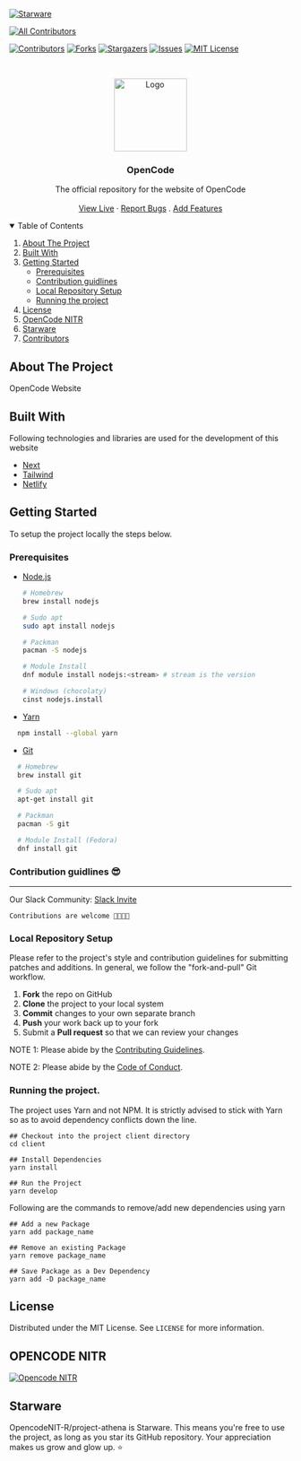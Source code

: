 [![Starware](https://img.shields.io/badge/Starware-⭐-black?labelColor=f9b00d)](https://github.com/zepfietje/starware)

<!-- ALL-CONTRIBUTORS-BADGE:START - Do not remove or modify this section -->

[![All Contributors](https://img.shields.io/badge/all_contributors-12-orange.svg?style=flat-square)](#contributors-)

<!-- ALL-CONTRIBUTORS-BADGE:END -->

[![Contributors][contributors-shield]][contributors-url]
[![Forks][forks-shield]][forks-url]
[![Stargazers][stars-shield]][stars-url]
[![Issues][issues-shield]][issues-url]
[![MIT License][license-shield]][license-url]

<br />
<p align="center">
  <a href="https://github.com/OpencodeNIT-R/Project-Athena">
    <img src="images/logo.png" alt="Logo" width="130">
  </a>

  <h3 align="center">OpenCode</h3>

  <p align="center">
    The official repository for the website of OpenCode    <br />
    <br />
    <a href="#">View Live</a>
    ·
    <a href="https://github.com/OpencodeNIT-R/Project-Athena/issues">Report Bugs</a>
    .
    <a href="https://github.com/OpencodeNIT-R/Project-Athena/issues">Add Features</a>
  </p>
</p>

<!-- TABLE OF CONTENTS -->
<details open="open">
  <summary>Table of Contents</summary>
  <ol>
    <li>
      <a href="#about-the-project">About The Project</a>
      <ul>
      </ul>
        <li><a href="#built-with">Built With</a></li>
    </li>
    <li>
      <a href="#getting-started">Getting Started</a>
      <ul>
        <li><a href="#prerequisites">Prerequisites</a></li>
        <li><a href="#contribution-guidlines">Contribution guidlines</a></li>
        <li><a href="#local-repository-setup">Local Repository Setup</a></li>
        <li><a href="#running-the-project">Running the project</a></li>
      </ul>
    </li>
    <li><a href="#license">License</a></li>
    <li><a href="#OPENCODE NITR">OpenCode NITR</a></li>
    <li><a href="#starware">Starware</a></li>
    <li><a href="#contributors">Contributors</a></li>
  </ol>
</details>

## About The Project

OpenCode Website

## Built With

Following technologies and libraries are used for the development of this website

- [Next]()
- [Tailwind]()
- [Netlify]()

## Getting Started

To setup the project locally the steps below.

### Prerequisites

- [Node.js](https://nodejs.org/en/download/)

  ```sh
  # Homebrew
  brew install nodejs

  # Sudo apt
  sudo apt install nodejs

  # Packman
  pacman -S nodejs

  # Module Install
  dnf module install nodejs:<stream> # stream is the version

  # Windows (chocolaty)
  cinst nodejs.install

  ```

- [Yarn](https://classic.yarnpkg.com/en/docs/install/)

```sh
  npm install --global yarn
```

- [Git](https://git-scm.com/downloads)

```sh
  # Homebrew
  brew install git

  # Sudo apt
  apt-get install git

  # Packman
  pacman -S git

  # Module Install (Fedora)
  dnf install git

```

### Contribution guidlines 😎

---

Our Slack Community: [Slack Invite](http://bit.ly/NITRDevs) <br>

`Contributions are welcome 🙌🏻🙌🏻`

### Local Repository Setup

Please refer to the project's style and contribution guidelines for submitting patches and additions. In general, we follow the "fork-and-pull" Git workflow.

1.  **Fork** the repo on GitHub
2.  **Clone** the project to your local system
3.  **Commit** changes to your own separate branch
4.  **Push** your work back up to your fork
5.  Submit a **Pull request** so that we can review your changes

NOTE 1: Please abide by the [Contributing Guidelines](https://github.com/OpencodeNIT-R/Project-Athena/blob/master/CONTRIBUTING.md).

NOTE 2: Please abide by the [Code of Conduct](https://github.com/OpencodeNIT-R/Project-Athena/blob/master/CODE_OF_CONDUCT.md).

### Running the project.

The project uses Yarn and not NPM. It is strictly advised to stick with Yarn so as to avoid dependency conflicts down the line.

```
## Checkout into the project client directory
cd client

## Install Dependencies
yarn install

## Run the Project
yarn develop

```

Following are the commands to remove/add new dependencies using yarn

```
## Add a new Package
yarn add package_name

## Remove an existing Package
yarn remove package_name

## Save Package as a Dev Dependency
yarn add -D package_name
```

## License

Distributed under the MIT License. See `LICENSE` for more information.

## OPENCODE NITR

[![Opencode NITR][opencode-nitr]]()

## Starware

OpencodeNIT-R/project-athena is Starware.
This means you're free to use the project, as long as you star its GitHub repository.
Your appreciation makes us grow and glow up. ⭐

<!-- MARKDOWN LINKS & IMAGES -->
<!-- https://www.markdownguide.org/basic-syntax/#reference-style-links -->

[contributors-shield]: https://img.shields.io/github/contributors/OpencodeNIT-R/project-athena?style=for-the-badge
[contributors-url]: https://github.com/OpencodeNIT-R/Project-Athena/graphs/contributors
[forks-shield]: https://img.shields.io/github/forks/OpencodeNIT-R/project-athena?style=for-the-badge
[forks-url]: https://github.com/OpencodeNIT-R/Project-Athena/network/members
[stars-shield]: https://img.shields.io/github/stars/OpencodeNIT-R/project-athena?style=for-the-badge
[stars-url]: https://github.com/OpencodeNIT-R/Project-Athena/stargazers
[issues-shield]: https://img.shields.io/github/issues/OpencodeNIT-R/project-athena?style=for-the-badge
[issues-url]: https://github.com/OpencodeNIT-R/Project-Athena/issues
[license-shield]: https://img.shields.io/github/license/OpencodeNIT-R/project-athena?style=for-the-badge
[license-url]: https://github.com/OpencodeNIT-R/Project-Athena/LICENSE
[Opencode-nitr]: images/logo_plus_wordmark_black.png
